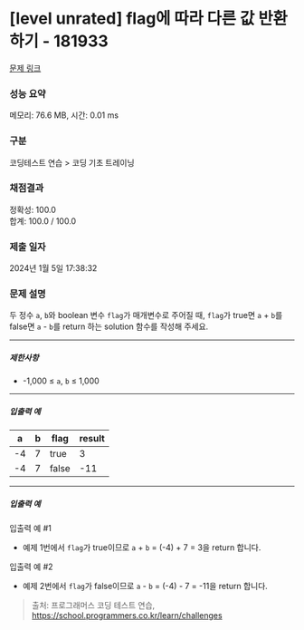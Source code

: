 # [level unrated] flag에 따라 다른 값 반환하기 - 181933 

[문제 링크](https://school.programmers.co.kr/learn/courses/30/lessons/181933) 

### 성능 요약

메모리: 76.6 MB, 시간: 0.01 ms

### 구분

코딩테스트 연습 > 코딩 기초 트레이닝

### 채점결과

정확성: 100.0<br/>합계: 100.0 / 100.0

### 제출 일자

2024년 1월 5일 17:38:32

### 문제 설명

<p>두 정수 <code>a</code>, <code>b</code>와 boolean 변수 <code>flag</code>가 매개변수로 주어질 때, <code>flag</code>가 true면 <code>a</code> + <code>b</code>를 false면 <code>a</code> - <code>b</code>를 return 하는 solution 함수를 작성해 주세요.</p>

<hr>

<h5>제한사항</h5>

<ul>
<li>-1,000 ≤ <code>a</code>, <code>b</code> ≤ 1,000</li>
</ul>

<hr>

<h5>입출력 예</h5>
<table class="table">
        <thead><tr>
<th>a</th>
<th>b</th>
<th>flag</th>
<th>result</th>
</tr>
</thead>
        <tbody><tr>
<td>-4</td>
<td>7</td>
<td>true</td>
<td>3</td>
</tr>
<tr>
<td>-4</td>
<td>7</td>
<td>false</td>
<td>-11</td>
</tr>
</tbody>
      </table>
<hr>

<h5>입출력 예</h5>

<p>입출력 예 #1</p>

<ul>
<li>예제 1번에서 <code>flag</code>가 true이므로 <code>a</code> + <code>b</code> = (-4) + 7 = 3을 return 합니다.</li>
</ul>

<p>입출력 예 #2</p>

<ul>
<li>예제 2번에서 <code>flag</code>가 false이므로 <code>a</code> - <code>b</code> = (-4) - 7 = -11을 return 합니다.</li>
</ul>


> 출처: 프로그래머스 코딩 테스트 연습, https://school.programmers.co.kr/learn/challenges